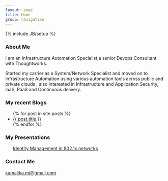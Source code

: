 ```yaml
---
layout: page
title: Home
group: navigation
---
```

{% include JB/setup %}

### About Me

I am an Infrastructure Automation Specialist,a senior Devops Consultant with Thoughtworks.

Started my carrier as a System/Network Specialist and moved on to Infrastructure Automation using various automation tools across public and private clouds , also interested in Infrastructure and Application Security, IaaS, PaaS and Continuous delivery.

### My recent Blogs

<ul>
  {% for post in site.posts %}
    <li>
      <a href="{{ post.url }}">{{ post.title }}</a>
    </li>
  {% endfor %}
</ul>

### My Presentations

<ul>
  <a href="http://www.slideshare.net/kamalikamj/identity-management-15171366">Identity Management in 802.1x networks</a>
</ul>

### Contact Me 

kamalika.mj@gmail.com
